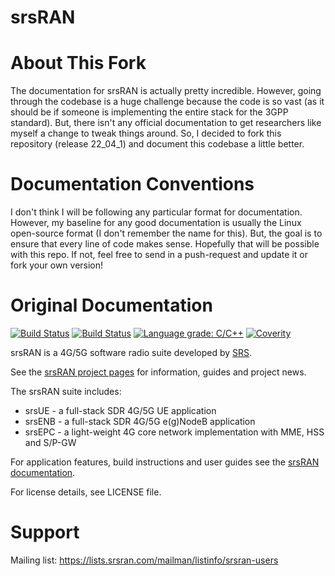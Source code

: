srsRAN
======

# About This Fork
The documentation for srsRAN is actually pretty incredible. However, going through the codebase is a huge challenge because the code is so vast (as it should be if someone is implementing the entire stack for the 3GPP standard). But, there isn't any official documentation to get researchers like myself a change to tweak things around. So, I decided to fork this repository (release 22_04_1) and document this codebase a little better.

# Documentation Conventions
I don't think I will be following any particular format for documentation. However, my baseline for any good documentation is usually the Linux open-source format (I don't remember the name for this). But, the goal is to ensure that every line of code makes sense. Hopefully that will be possible with this repo. If not, feel free to send in a push-request and update it or fork your own version!


# Original Documentation
[![Build Status](https://github.com/srsran/srsRAN/actions/workflows/ccpp.yml/badge.svg?branch=master)](https://github.com/srsran/srsRAN/actions)
[![Build Status](https://app.travis-ci.com/srsran/srsRAN.svg?branch=master)](https://app.travis-ci.com/github/srsran/srsRAN)
[![Language grade: C/C++](https://img.shields.io/lgtm/grade/cpp/g/srsran/srsRAN.svg?logo=lgtm&logoWidth=18)](https://lgtm.com/projects/g/srsran/srsRAN/context:cpp)
[![Coverity](https://scan.coverity.com/projects/23045/badge.svg)](https://scan.coverity.com/projects/srsran)

srsRAN is a 4G/5G software radio suite developed by [SRS](http://www.srs.io).

See the [srsRAN project pages](https://www.srsran.com) for information, guides and project news.

The srsRAN suite includes:
  * srsUE - a full-stack SDR 4G/5G UE application
  * srsENB - a full-stack SDR 4G/5G e(g)NodeB application
  * srsEPC - a light-weight 4G core network implementation with MME, HSS and S/P-GW

For application features, build instructions and user guides see the [srsRAN documentation](https://docs.srsran.com).

For license details, see LICENSE file.

Support
=======

Mailing list: https://lists.srsran.com/mailman/listinfo/srsran-users
